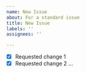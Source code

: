 ```yaml
---
name: New Issue
about: For a standard issue
title: New Issue
labels: ''
assignees: ''

---
```


- [x] Requested change 1
- [x] Requested change 2
...
